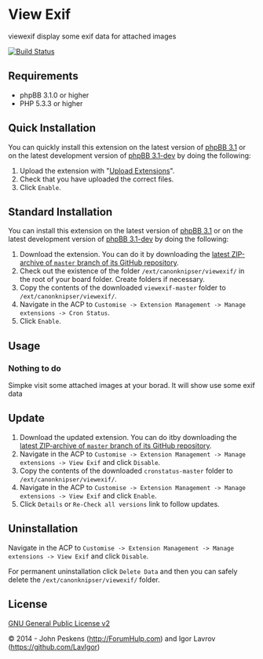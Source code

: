 View Exif
===========
viewexif display some exif data for attached images

[![Build Status](https://travis-ci.org/canonknipser/viewexif.svg?branch=master)](https://travis-ci.org/canonknipser/viewexif)

## Requirements
* phpBB 3.1.0 or higher
* PHP 5.3.3 or higher


## Quick Installation
You can quickly install this extension on the latest version of [phpBB 3.1](https://www.phpbb.com/downloads/) or on the latest development version of [phpBB 3.1-dev](https://github.com/phpbb/phpbb3) by doing the following:

1. Upload the extension with "[Upload Extensions](https://github.com/BoardTools/upload)".
2. Check that you have uploaded the correct files.
3. Click `Enable`.

## Standard Installation
You can install this extension on the latest version of [phpBB 3.1](https://www.phpbb.com/downloads/) or on the latest development version of [phpBB 3.1-dev](https://github.com/phpbb/phpbb3) by doing the following:

1. Download the extension. You can do it by downloading the [latest ZIP-archive of `master` branch of its GitHub repository](https://github.com/canonknipser/viewexif/archive/master.zip).
2. Check out the existence of the folder `/ext/canonknipser/viewexif/` in the root of your board folder. Create folders if necessary.
3. Copy the contents of the downloaded `viewexif-master` folder to `/ext/canonknipser/viewexif/`.
4. Navigate in the ACP to `Customise -> Extension Management -> Manage extensions -> Cron Status`.
5. Click `Enable`.

## Usage
### Nothing to do
Simpke visit some attached images at your borad. It will show use some exif data

## Update
1. Download the updated extension. You can do itby downloading the [latest ZIP-archive of `master` branch of its GitHub repository](https://github.com/canonknipser/viewexif/archive/master.zip).
2. Navigate in the ACP to `Customise -> Extension Management -> Manage extensions -> View Exif` and click `Disable`.
3. Copy the contents of the downloaded `cronstatus-master` folder to `/ext/canonknipser/viewexif/`.
4. Navigate in the ACP to `Customise -> Extension Management -> Manage extensions -> View Exif` and click `Enable`.
5. Click `Details` or `Re-Check all versions` link to follow updates.

## Uninstallation
Navigate in the ACP to `Customise -> Extension Management -> Manage extensions -> View Exif` and click `Disable`.

For permanent uninstallation click `Delete Data` and then you can safely delete the `/ext/canonknipser/viewexif/` folder.

## License
[GNU General Public License v2](http://opensource.org/licenses/GPL-2.0)

© 2014 - John Peskens (http://ForumHulp.com) and Igor Lavrov (https://github.com/LavIgor)
